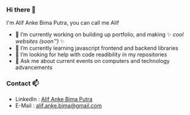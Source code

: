 ### Hi there 👋
I'm Alif Anke Bima Putra, you can call me Alif
- 🔭 I’m currently working on building up portfolio, and making ✨ _cool websites (soon™️)_ ✨
- 🌱 I’m currently learning javascript frontend and backend libraries
- 🤔 I’m looking for help with code readibility in my repositories
- 💬 Ask me about current events on computers and technology advancements

### Contact 📫
- LinkedIn : [Alif Anke Bima Putra]
- E-Mail : [alif.anke.bima@gmail.com]

[Alif Anke Bima Putra]: <https://www.linkedin.com/in/alif-anke-bima-putra>
[alif.anke.bima@gmail.com]: <mailto:alif.anke.bima@gmail.com>
